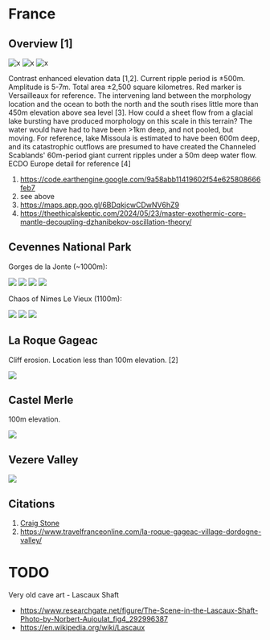 # France

## Overview [1]

![x](img/france1.jpg "france")
![x](img/france2.jpg "france")
![x](img/france3.jpg "france")

Contrast enhanced elevation data [1,2]. Current ripple period is ±500m. Amplitude is 5-7m. Total area ±2,500 square kilometres. Red marker is Versailleaux for reference. The intervening land between the morphology location and the ocean to both the north and the south rises little more than 450m elevation above sea level [3]. How could a sheet flow from a glacial lake bursting have produced morphology on this scale in this terrain? The water would have had to have been >1km deep, and not pooled, but moving. For reference, lake Missoula is estimated to have been 600m deep, and its catastrophic outflows are presumed to have created the Channeled Scablands' 60m-period giant current ripples under a 50m deep water flow. ECDO Europe detail for reference [4]

1. https://code.earthengine.google.com/9a58abb11419602f54e625808666feb7
2. see above
3. https://maps.app.goo.gl/6BDqkjcwCDwNV6hZ9
4. https://theethicalskeptic.com/2024/05/23/master-exothermic-core-mantle-decoupling-dzhanibekov-oscillation-theory/

## Cevennes National Park

Gorges de la Jonte (~1000m):

![](img/cevennes.webp)
![](img/cevennes2.webp)
![](img/cevennes3.jpeg)
![](img/cevennes4.jpg)

Chaos of Nimes Le Vieux (1100m):

![](img/cevennes5.jpg)
![](img/cevennes6.jpg)
![](img/cevennes7.jpg)

## La Roque Gageac

Cliff erosion. Location less than 100m elevation. [2]

![](img/la-roque-gageac.webp)

## Castel Merle

100m elevation.

![](img/castel-merle.jpg)

## Vezere Valley

![](img/vezere.webp)

## Citations

1. [Craig Stone](https://nobulart.com)
2. https://www.travelfranceonline.com/la-roque-gageac-village-dordogne-valley/

# TODO

Very old cave art - Lascaux Shaft
- https://www.researchgate.net/figure/The-Scene-in-the-Lascaux-Shaft-Photo-by-Norbert-Aujoulat_fig4_292996387
- https://en.wikipedia.org/wiki/Lascaux
